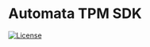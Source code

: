# Automata TPM SDK
[![License](https://img.shields.io/badge/License-Apache%202.0-blue.svg)](LICENSE)
